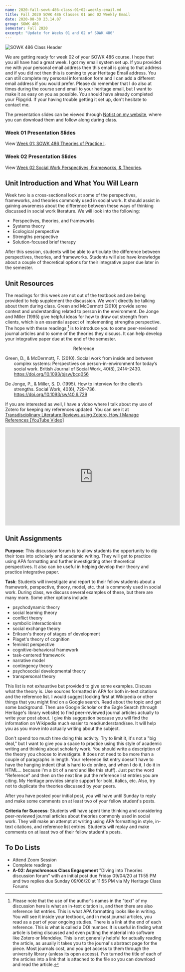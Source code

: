 ```yaml
---
name: 2020-fall-sowk-486-class-01+02-weekly-email.md
title: Fall 2020 SOWK 486 Classes 01 and 02 Weekly Email
date: 2020-08-30 23.14.07
group: SOWK 486
semester: Fall 2020
excerpt: "Update for Weeks 01 and 02 of SOWK 486"
---
```


![SOWK 486 Class Header](https://jacobrcampbell.com/assets/media/2020-fall-sowk-486-class-header.png "SOWK 486 Class Header")

We are getting ready for week 02 of your SOWK 486 course. I hope that you all have had a great week. I got my email system set up. If you provided me with your personal email address then this email is going to that address and if you did not then this is coming to your Heritage Email address. You can still complete my personal information form and I can add a different email address if you would prefer. Please do remember that I do also at times during the course send email to your heritage email, but I want to make it as easy on you as possible. You should have already completed your Flipgrid. If your having trouble getting it set up, don't hesitate to contact me. 

The presentation slides can be viewed through [Notist on my website](https://presentations.jacobrcampbell.com), where you can download them and follow along during class.

### Week 01 Presentation Slides

<p data-notist="campjacob/dUAl9n">View <a href="https://presentations.jacobrcampbell.com/dUAl9n">Week 01: SOWK 486 Theories of Practice I</a>.</p><script async src="https://on.notist.cloud/embed/002.js"></script>

### Week 02 Presentation Slides

<p data-notist="campjacob/lDBEx3" data-ratio="4:3">View <a href="https://presentations.jacobrcampbell.com/lDBEx3">Week 02 Social Work Perspectives, Frameworks, & Theories</a>.</p><script async src="https://on.notist.cloud/embed/002.js"></script>

## Unit Introduction and What You Will Learn

Week two is a cross-sectional look at some of the perspectives, frameworks, and theories commonly used in social work. It should assist in gaining awareness about the difference between these ways of thinking discussed in social work literature. We will look into the following:

- Perspectives, theories, and frameworks
- Systems theory
- Ecological perspective
- Strengths perspective
- Solution-focused brief therapy

After this session, students will be able to articulate the difference between perspectives, theories, and frameworks. Students will also have knowledge about a couple of theoretical options for their integrative paper due later in the semester.

## Unit Resources

The readings for this week are not out of the textbook and are being provided to help supplement the discussion. We won't directly be talking about them during class. Green and McDermott (2010) provide some context and understanding related to person in the environment. De Jonge and  Miller (1995) give helpful ideas for how to draw out strength from clients, which is an essential aspect of implementing strengths perspective.  The hope with these readings [^1] is to introduce you to some peer-reviewed journal articles and to some of the theories they discuss. It can help develop your integrative paper due at the end of the semester.

<div style="text-align: center" markdown="1">
Reference
</div>
<div style="margin: 0 0 0 2em; text-indent: -2em;" markdown="1">

Green, D., & McDermott, F. (2010). Social work from inside and between complex systems: Perspectives on person-in-environment for today’s social work. British Journal of Social Work, 40(8), 2414–2430. https://doi.org/10.1093/bjsw/bcq056

De Jonge, P., & Miller, S. D. (1995). How to interview for the client’s strengths. Social Work, 40(6), 729–736. https://doi.org/10.1093/sw/40.6.729

</div>

[^1]: Please note that the use of the author's names in the "text" of my discussion here is what an in-text citation is, and then there are also reference list entries. This is what APA formatting looks like in writing. You will see it inside your textbook, and in most journal articles, you read as a part of your ongoing studies. There is a link at the end of each reference. This is what is called a DOI number. It is useful in finding what article is being discussed and even putting the material into software like Zotero or Mendeley. This is not generally helpful for actually reading the article, as usually it takes you to the journal's abstract page for the piece. Most journals cost, and you get access to them through the university library (unless its open access). I've turned the title of each of the articles into a link that is attached to the file so you can download and read the article. 

If you are interested as well, I have a video where I talk about my use of Zotero for keeping my references updated. You can see it at [Transdisciplinary Literature Reviews using Zotero, How I Manage References [YouTube Video]](https://jacobrcampbell.com/blog/2020/04/transdisciplinary-literature-reviews-using-zotero-how-i-manage-references-youtube-video/)

<iframe width="560" height="315" src="https://www.youtube.com/embed/Cg5iPb9u8OA" frameborder="0" allow="accelerometer; autoplay; encrypted-media; gyroscope; picture-in-picture" allowfullscreen></iframe>

## Unit Assignments

**Purpose**: This discussion forum is to allow students the opportunity to dip their toes into scholarly and academic writing. They will get to practice using APA formatting and further investigating other theoretical perspectives.  It also can be useful in helping develop their theory and practice integrative paper.

**Task**: Students will investigate and report to their fellow students about a framework, perspective, theory, model, etc. that is commonly used in social work. During class, we discuss several examples of these, but there are many more. Some other options include:

- psychodynamic theory
- social learning theory
- conflict theory
- symbolic interactionism
- social exchange theory
- Erikson's theory of stages of development
- Piaget's theory of cognition
- feminist perspective
- cognitive-behavioral framework
- task-centered framework
- narrative model
- contingency theory
- psychosocial developmental theory
- transpersonal theory

This list is not exhaustive but provided to give some examples. Discuss what the theory is. Use sources formatted in APA for both in-text citations and the reference list. I would suggest looking first at Wikipedia or other things that you might find on a Google search. Read about the topic and get some background. Then use Google Scholar or the Eagle Search (through Heritage's library website) to find peer-reviewed journal articles actually to write your post about. I give this suggestion because you will find the information on Wikipedia much easier to read/understand/see. It will help you as you move into actually writing about the subject.

Don't spend too much time doing this activity. Try to limit it, it's not a "big deal," but I want to give you a space to practice using this style of academic writing and thinking about scholarly work. You should write a description of the theory you choose to investigate. It does not need to be more than a couple of paragraphs in length. Your reference list entry doesn't have to have the hanging indent (that is hard to do online, and when I do it, I do it in HTML... because I'm a bit of a nerd and like this stuff). Just put the word "Reference" and then on the next line put the reference list entries you are citing. My Heritage provides simple support for bold, italics, etc. Also, try not to duplicate the theories discussed by your peers.

After you have posted your initial post, you will have until Sunday to reply and make some comments on at least two of your fellow student's posts. 

**Criteria for Success**: Students will have spent time thinking and considering peer-reviewed journal articles about theories commonly used in social work. They will make an attempt at writing using APA formatting in style, in-text citations, and reference list entries. Students will replay and make comments on at least two of their fellow student's posts.

## To Do Lists

- Attend Zoom Session
- Complete readings
- **A-02: Asynchronous Class Engagement** "Diving into Theories discussion forum" with an initial post due Friday 09/04/20 at 11:55 PM and two replies due Sunday 09/06/20 at 11:55 PM via My Heritage Class Forums
